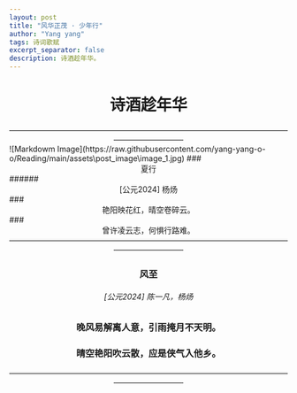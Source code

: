 ```yaml
---
layout: post
title: "风华正茂 · 少年行"
author: "Yang yang"
tags: 诗词歌赋
excerpt_separator: false
description: 诗酒趁年华。
---
```


# <center>诗酒趁年华</center>

<!-- --- -->
<center>—————————————————————————————————————————————</center>
<!-- ![Markdowm Image](/assets\post_image\image_1.jpg) -->
![Markdowm Image](https://raw.githubusercontent.com/yang-yang-o-o/Reading/main/assets\post_image\image_1.jpg)
### <center>夏行</center>
###### <center>[公元2024] 杨炀</center>
### <center>艳阳映花红，晴空卷碎云。</center>
### <center>曾许凌云志，何惧行路难。</center>

<center>—————————————————————————————————————————————</center>

### <center>风至</center>
###### <center>[公元2024] 陈一凡，杨炀</center>
### <center>晚风易解离人意，引雨掩月不天明。</center>
### <center>晴空艳阳吹云散，应是侠气入他乡。</center>
<center>—————————————————————————————————————————————</center>